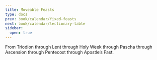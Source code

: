 ```yaml
---
title: Moveable Feasts
type: docs
prev: book/calendar/fixed-feasts
next: book/calendar/lectionary-table
sidebar:
  open: true
---
```


From Triodion through Lent through Holy Week through Pascha through Ascension through Pentecost through Apostle’s Fast. 
